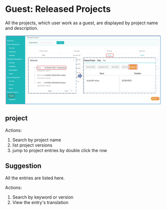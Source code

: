# Guest: Released Projects

All the projects, which user work as a guest, are displayed by project name and description. 

![](/assets/suggestion.png)

## project

Actions:
1. Search by project name
2. list project versions
3. jump to project entries by double click the row


## Suggestion

All the entries are listed here.

Actions:
1. Search by keyword or version
2. View the entry's translation











